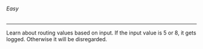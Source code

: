 
###### Easy
---

Learn about routing values based on input. If the input value is 5 or 8, it gets logged. Otherwise it will be disregarded.